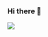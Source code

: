### Hi there 👋

<img src="https://github-readme-stats.vercel.app/api?username=Greg-art&&show_icons=true&title_color=DBCBA7&icon_color=bb2acf&text_color=daf7dc&bg_color=#38342B">


<!--
**Greg-art/Greg-art** is a ✨ _special_ ✨ repository because its `README.md` (this file) appears on your GitHub profile.

Here are some ideas to get you started:

- 🔭 I’m currently working on ...
- 🌱 I’m currently learning ...
- 👯 I’m looking to collaborate on ...
- 🤔 I’m looking for help with ...
- 💬 Ask me about ...
- 📫 How to reach me: ...
- 😄 Pronouns: ...
- ⚡ Fun fact: ...
-->
